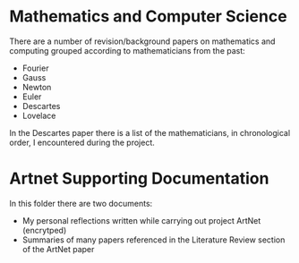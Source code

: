 # Mathematics and Computer Science
There are a number of revision/background papers on mathematics and computing grouped according to mathematicians from the past:
* Fourier
* Gauss
* Newton 
* Euler 
* Descartes
* Lovelace

In the Descartes paper there is a list of the mathematicians, in chronological order, I encountered during the project.

# Artnet Supporting Documentation
In this folder there are two documents:
* My personal reflections written while carrying out project ArtNet (encrytped)
* Summaries of many papers referenced in the Literature Review section of the ArtNet paper






 





